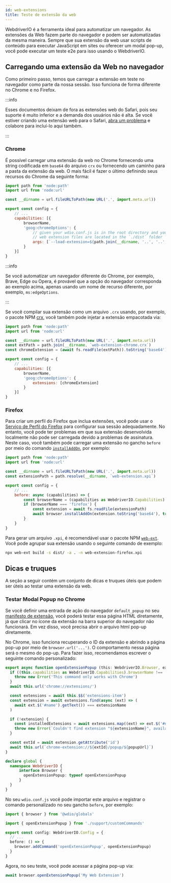```yaml
---
id: web-extensions
title: Teste de extensão da web
---
```


WebdriverIO é a ferramenta ideal para automatizar um navegador. As extensões da Web fazem parte do navegador e podem ser automatizadas da mesma maneira. Sempre que sua extensão da web usar scripts de conteúdo para executar JavaScript em sites ou oferecer um modal pop-up, você pode executar um teste e2e para isso usando o WebdriverIO.

## Carregando uma extensão da Web no navegador

Como primeiro passo, temos que carregar a extensão em teste no navegador como parte da nossa sessão. Isso funciona de forma diferente no Chrome e no Firefox.

:::info

Esses documentos deixam de fora as extensões web do Safari, pois seu suporte é muito inferior e a demanda dos usuários não é alta. Se você estiver criando uma extensão web para o Safari, [abra um problema](https://github.com/webdriverio/webdriverio/issues/new?assignees=&labels=Docs+%F0%9F%93%96%2CNeeds+Triaging+%E2%8F%B3&template=documentation.yml&title=%5B%F0%9F%93%96+Docs%5D%3A+%3Ctitle%3E) e colabore para incluí-lo aqui também.

:::

### Chrome

É possível carregar uma extensão da web no Chrome fornecendo uma string codificada em `base64` do arquivo `crx` ou fornecendo um caminho para a pasta da extensão da web. O mais fácil é fazer o último definindo seus recursos do Chrome da seguinte forma:

```js wdio.conf.js
import path from 'node:path'
import url from 'node:url'

const __dirname = url.fileURLToPath(new URL('.', import.meta.url))

export const config = {
    // ...
    capabilities: [{
        browserName,
        'goog:chromeOptions': {
            // given your wdio.conf.js is in the root directory and your compiled
            // web extension files are located in the `./dist` folder
            args: [`--load-extension=${path.join(__dirname, '..', '..', 'dist')}`]
        }
    }]
}
```

:::info

Se você automatizar um navegador diferente do Chrome, por exemplo, Brave, Edge ou Opera, é provável que a opção do navegador corresponda ao exemplo acima, apenas usando um nome de recurso diferente, por exemplo, `ms:edgeOptions`.

:::

Se você compilar sua extensão como um arquivo `.crx` usando, por exemplo, o pacote NPM [crx](https://www.npmjs.com/package/crx), você também pode injetar a extensão empacotada via:

```js wdio.conf.js
import path from 'node:path'
import url from 'node:url'

const __dirname = url.fileURLToPath(new URL('.', import.meta.url))
const extPath = path.join(__dirname, `web-extension-chrome.crx`)
const chromeExtension = (await fs.readFile(extPath)).toString('base64')

export const config = {
    // ...
    capabilities: [{
        browserName,
        'goog:chromeOptions': {
            extensions: [chromeExtension]
        }
    }]
}
```

### Firefox

Para criar um perfil do Firefox que inclua extensões, você pode usar o [Serviço de Perfil do Firefox](/docs/firefox-profile-service) para configurar sua sessão adequadamente. No entanto, você pode ter problemas em que sua extensão desenvolvida localmente não pode ser carregada devido a problemas de assinatura. Neste caso, você também pode carregar uma extensão no gancho `before` por meio do comando [`installAddOn`](/docs/api/gecko#installaddon), por exemplo:

```js wdio.conf.js
import path from 'node:path'
import url from 'node:url'

const __dirname = url.fileURLToPath(new URL('.', import.meta.url))
const extensionPath = path.resolve(__dirname, `web-extension.xpi`)

export const config = {
    // ...
    before: async (capabilities) => {
        const browserName = (capabilities as WebdriverIO.Capabilities).browserName
        if (browserName === 'firefox') {
            const extension = await fs.readFile(extensionPath)
            await browser.installAddOn(extension.toString('base64'), true)
        }
    }
}
```

Para gerar um arquivo `.xpi`, é recomendável usar o pacote NPM [`web-ext`](https://www.npmjs.com/package/web-ext). Você pode agrupar sua extensão usando o seguinte comando de exemplo:

```sh
npx web-ext build -s dist/ -a . -n web-extension-firefox.xpi
```

## Dicas e truques

A seção a seguir contém um conjunto de dicas e truques úteis que podem ser úteis ao testar uma extensão da web.

### Testar Modal Popup no Chrome

Se você definir uma entrada de ação do navegador `default_popup` no seu [manifesto de extensão](https://developer.mozilla.org/en-US/docs/Mozilla/Add-ons/WebExtensions/manifest.json/browser_action), você poderá testar essa página HTML diretamente, já que clicar no ícone da extensão na barra superior do navegador não funcionará. Em vez disso, você precisa abrir o arquivo html pop-up diretamente.

No Chrome, isso funciona recuperando o ID da extensão e abrindo a página pop-up por meio de `browser.url('...')`. O comportamento nessa página será o mesmo do pop-up. Para fazer isso, recomendamos escrever o seguinte comando personalizado:

```ts customCommand.ts
export async function openExtensionPopup (this: WebdriverIO.Browser, extensionName: string, popupUrl = 'index.html') {
  if ((this.capabilities as WebdriverIO.Capabilities).browserName !== 'chrome') {
    throw new Error('This command only works with Chrome')
  }
  await this.url('chrome://extensions/')

  const extensions = await this.$$('extensions-item')
  const extension = await extensions.find(async (ext) => (
    await ext.$('#name').getText()) === extensionName
  )

  if (!extension) {
    const installedExtensions = await extensions.map((ext) => ext.$('#name').getText())
    throw new Error(`Couldn't find extension "${extensionName}", available installed extensions are "${installedExtensions.join('", "')}"`)
  }

  const extId = await extension.getAttribute('id')
  await this.url(`chrome-extension://${extId}/popup/${popupUrl}`)
}

declare global {
  namespace WebdriverIO {
      interface Browser {
        openExtensionPopup: typeof openExtensionPopup
      }
  }
}
```

No seu `wdio.conf.js` você pode importar este arquivo e registrar o comando personalizado no seu gancho `before`, por exemplo:

```ts wdio.conf.ts
import { browser } from '@wdio/globals'

import { openExtensionPopup } from './support/customCommands'

export const config: WebdriverIO.Config = {
  // ...
  before: () => {
    browser.addCommand('openExtensionPopup', openExtensionPopup)
  }
}
```

Agora, no seu teste, você pode acessar a página pop-up via:

```ts
await browser.openExtensionPopup('My Web Extension')
```
